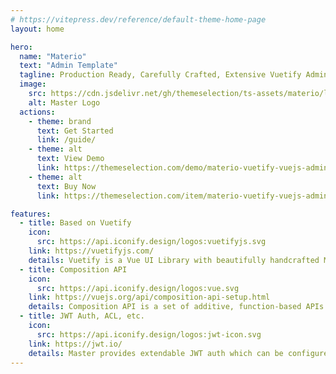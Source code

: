```yaml
---
# https://vitepress.dev/reference/default-theme-home-page
layout: home

hero:
  name: "Materio"
  text: "Admin Template"
  tagline: Production Ready, Carefully Crafted, Extensive Vuetify Admin Template
  image:
    src: https://cdn.jsdelivr.net/gh/themeselection/ts-assets/materio/logo/logo.svg
    alt: Master Logo
  actions:
    - theme: brand
      text: Get Started
      link: /guide/
    - theme: alt
      text: View Demo
      link: https://themeselection.com/demo/materio-vuetify-vuejs-admin-template/demo-1
    - theme: alt
      text: Buy Now
      link: https://themeselection.com/item/materio-vuetify-vuejs-admin-template/

features:
  - title: Based on Vuetify
    icon:
      src: https://api.iconify.design/logos:vuetifyjs.svg
    link: https://vuetifyjs.com/
    details: Vuetify is a Vue UI Library with beautifully handcrafted Material Components.
  - title: Composition API
    icon:
      src: https://api.iconify.design/logos:vue.svg
    link: https://vuejs.org/api/composition-api-setup.html
    details: Composition API is a set of additive, function-based APIs that allow flexible composition of component logic.
  - title: JWT Auth, ACL, etc.
    icon:
      src: https://api.iconify.design/logos:jwt-icon.svg
    link: https://jwt.io/
    details: Master provides extendable JWT auth which can be configured easily and provides ready to use ACL
---
```


